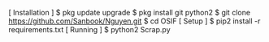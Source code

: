 [ Installation ]
$ pkg update upgrade
$ pkg install git python2
$ git clone https://github.com/Sanbook/Nguyen.git
$ cd OSIF
[ Setup ]
$ pip2 install -r requirements.txt
[ Running ]
$ python2 Scrap.py
